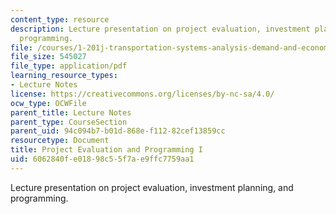 ```yaml
---
content_type: resource
description: Lecture presentation on project evaluation, investment planning, and
  programming.
file: /courses/1-201j-transportation-systems-analysis-demand-and-economics-fall-2008/6062840fe01898c55f7ae9ffc7759aa1_1.201_f08_lecture22.pdf
file_size: 545027
file_type: application/pdf
learning_resource_types:
- Lecture Notes
license: https://creativecommons.org/licenses/by-nc-sa/4.0/
ocw_type: OCWFile
parent_title: Lecture Notes
parent_type: CourseSection
parent_uid: 94c094b7-b01d-868e-f112-82cef13859cc
resourcetype: Document
title: Project Evaluation and Programming I
uid: 6062840f-e018-98c5-5f7a-e9ffc7759aa1
---
```

Lecture presentation on project evaluation, investment planning, and programming.